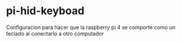 # pi-hid-keyboad
Configuracion para hacer que la raspberry pi 4 se comporte como un teclado al conectarlo a otro computador
